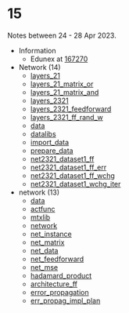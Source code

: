 # 15
Notes between 24 - 28 Apr 2023.

- Information
  + Edunex at [167270](https://edunex.itb.ac.id/courses/44705/preview/167270)
- Network (14)
  + [layers_21](https://github.com/dudung/python/blob/main/src/stepin/intermediate/ann/layers_21.md)
  + [layers_21_matrix_or](https://github.com/dudung/python/blob/main/src/stepin/intermediate/ann/layers_21_matrix_or.py)
  + [layers_21_matrix_and](https://github.com/dudung/python/blob/main/src/stepin/intermediate/ann/layers_21_matrix_and.py)
  + [layers_2321](https://github.com/dudung/python/blob/main/src/stepin/intermediate/ann/layers_2321.py)
  + [layers_2321_feedforward](https://github.com/dudung/python/blob/main/src/stepin/intermediate/ann/layers_2321_feedforward.py)
  + [layers_2321_ff_rand_w](https://github.com/dudung/python/blob/main/src/stepin/intermediate/ann/layers_2321_ff_rand_w.py)
  + [data](https://github.com/dudung/python/blob/main/src/stepin/intermediate/ann/data.py)
  + [datalibs](https://github.com/dudung/python/blob/main/src/stepin/intermediate/ann/datalibs.py)
  + [import_data](https://github.com/dudung/python/blob/main/src/stepin/intermediate/ann/import_data.py)
  + [prepare_data](https://github.com/dudung/python/blob/main/src/stepin/intermediate/ann/[prepare_data.py)
  + [net2321_dataset1_ff](https://github.com/dudung/python/blob/main/src/stepin/intermediate/ann/net2321_dataset1_ff.py)
  + [net2321_dataset1_ff_err](https://github.com/dudung/python/blob/main/src/stepin/intermediate/ann/net2321_dataset1_ff_err.py)
  + [net2321_dataset1_ff_wchg](https://github.com/dudung/python/blob/main/src/stepin/intermediate/ann/net2321_dataset1_ff_wchg.py)
  + [net2321_dataset1_wchg_iter](https://github.com/dudung/python/blob/main/src/stepin/intermediate/ann/net2321_dataset1_wchg_iter.py)
- network (13)
  + [data](https://github.com/dudung/python/blob/main/src/stepin/intermediate/network/data.py)
  + [actfunc](https://github.com/dudung/python/blob/main/src/stepin/intermediate/network/actfunc.py)
  + [mtxlib](https://github.com/dudung/python/blob/main/src/stepin/intermediate/network/mtxlib.py)
  + [network](https://github.com/dudung/python/blob/main/src/stepin/intermediate/network/network.py)
  + [net_instance](https://github.com/dudung/python/blob/main/src/stepin/intermediate/network/net_instance.py)
  + [net_matrix](https://github.com/dudung/python/blob/main/src/stepin/intermediate/network/net_matrix.py)
  + [net_data](https://github.com/dudung/python/blob/main/src/stepin/intermediate/network/net_data.py)
  + [net_feedforward](https://github.com/dudung/python/blob/main/src/stepin/intermediate/network/net_feedforward.py)
  + [net_mse](https://github.com/dudung/python/blob/main/src/stepin/intermediate/network/net_mse.py)
  + [hadamard_product](https://github.com/dudung/python/blob/main/src/stepin/intermediate/network/hadamard_product.py)
  + [architecture_ff](https://github.com/dudung/python/blob/main/src/stepin/intermediate/network/architecture_ff.md)
  + [error_propagation](https://github.com/dudung/python/blob/main/src/stepin/intermediate/network/error_propagation.md)
  + [err_propag_impl_plan](https://github.com/dudung/python/blob/main/src/stepin/intermediate/network/err_propag_impl_plan.md)
